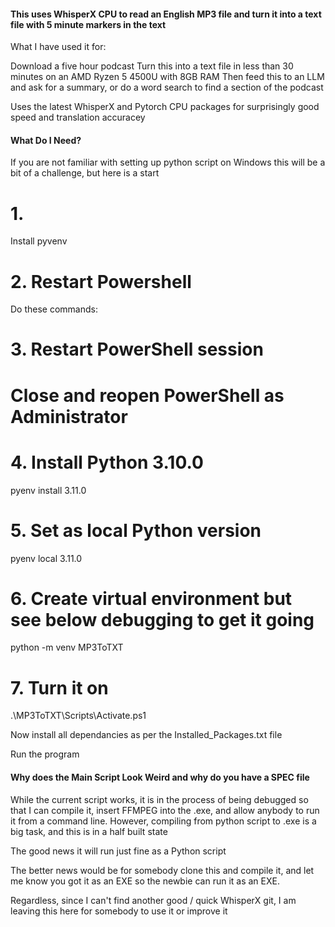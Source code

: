#### This uses WhisperX CPU to read an English MP3 file and turn it into a text file with 5 minute markers in the text

What I have used it for:

Download a five hour podcast
Turn this into a text file in less than 30 minutes on an AMD Ryzen 5 4500U with 8GB RAM
Then feed this to an LLM and ask for a summary, or do a word search to find a section of the podcast

Uses the latest WhisperX and Pytorch CPU packages for surprisingly good speed and translation accuracey


#### What Do I Need?

If you are not familiar with setting up python script on Windows this will be a bit of a challenge, but here is a start

# 1. 
Install pyvenv

# 2. Restart Powershell

Do these commands:

# 3. Restart PowerShell session
# Close and reopen PowerShell as Administrator

# 4. Install Python 3.10.0
pyenv install 3.11.0

# 5. Set as local Python version
pyenv local 3.11.0

# 6. Create virtual environment but see below debugging to get it going
python -m venv MP3ToTXT 

# 7. Turn it on

.\MP3ToTXT\Scripts\Activate.ps1

Now install all dependancies as per the Installed_Packages.txt file

Run the program

#### Why does the Main Script Look Weird and why do you have a SPEC file


While the current script works, it is in the process of being debugged so that I can compile it, insert FFMPEG into the .exe, and allow anybody to run it from a command line.  However, compiling from python script to .exe is a big task, and this is in a half built state

The good news it will run just fine as a Python script

The better news would be for somebody clone this and compile it, and let me know you got it as an EXE so the newbie can run it as an EXE.

Regardless, since I can't find another good / quick WhisperX git, I am leaving this here for somebody to use it or improve it
